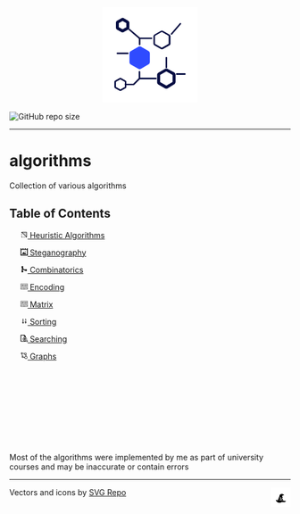 
<div id="header" align="center">
  <img src="docs/images/logo.svg" width="170" alt="Logo Algorithms"/>
</div>


![GitHub repo size](https://img.shields.io/github/repo-size/jkearnsl/algorithms)

---

# algorithms

Collection of various algorithms

## Table of Contents

&nbsp;&nbsp;&nbsp;&nbsp; [<img src="docs/images/ico/heuristic.svg" width="13"/> Heuristic Algorithms](items/heuristic)

&nbsp;&nbsp;&nbsp;&nbsp; [<img src="docs/images/ico/steganography.svg" width="13"/> Steganography](items/steganography)

&nbsp;&nbsp;&nbsp;&nbsp; [<img src="docs/images/ico/combinatoric.svg" width="13"/> Combinatorics](items/combinatoric)

&nbsp;&nbsp;&nbsp;&nbsp; [<img src="docs/images/ico/encoding.svg" width="13"/> Encoding](items/encoding)

&nbsp;&nbsp;&nbsp;&nbsp; [<img src="docs/images/ico/encoding.svg" width="13"/> Matrix](items/matrix)

&nbsp;&nbsp;&nbsp;&nbsp; [<img src="docs/images/ico/sorting.svg" width="13"/> Sorting](items/sorting)

&nbsp;&nbsp;&nbsp;&nbsp; [<img src="docs/images/ico/searching.svg" width="13"/> Searching](items/searching)

&nbsp;&nbsp;&nbsp;&nbsp; [<img src="docs/images/ico/graphs.svg" width="13"/> Graphs](items/graphs)


&nbsp;    
&nbsp;    
&nbsp;    
&nbsp;    
&nbsp;    
&nbsp;    
&nbsp;    
&nbsp;    

Most of the algorithms were implemented by me as part of university courses and may be inaccurate or contain errors

---

Vectors and icons by <a href="https://www.svgrepo.com" target="_blank">SVG Repo</a><img src="docs/images/ico/angry-hat.svg" width="7%" align="right"/> 